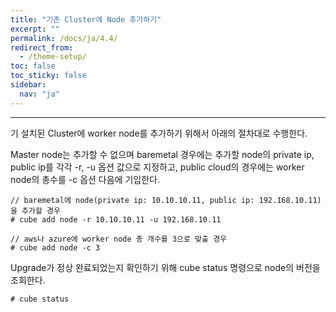 ```yaml
---
title: "기존 Cluster에 Node 추가하기"
excerpt: ""
permalink: /docs/ja/4.4/
redirect_from:
  - /theme-setup/
toc: false
toc_sticky: false
sidebar:
  nav: "ja"
---
```


---
기 설치된 Cluster에 worker node를 추가하기 위해서 아래의 절차대로 수행한다.

Master node는 추가할 수 없으며 baremetal 경우에는 추가할 node의 private ip, public ip를 각각 -r, -u 옵션 값으로 지정하고, public cloud의 경우에는 worker node의 총수를 -c 옵션 다음에 기입한다.

```
// baremetal에 node(private ip: 10.10.10.11, public ip: 192.168.10.11)을 추가할 경우
# cube add node -r 10.10.10.11 -u 192.168.10.11

// aws나 azure에 worker node 총 개수를 3으로 맞출 경우
# cube add node -c 3
```

Upgrade가 정상 완료되었는지 확인하기 위해 cube status 명령으로 node의 버전을 조회한다.

```
# cube status
```
